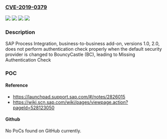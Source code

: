 ### [CVE-2019-0379](https://cve.mitre.org/cgi-bin/cvename.cgi?name=CVE-2019-0379)
![](https://img.shields.io/static/v1?label=Product&message=SAP%20Process%20Integration%2C%20business-to-business%20add-on&color=blue)
![](https://img.shields.io/static/v1?label=Version&message=%3D%201.0%20&color=brightgreen)
![](https://img.shields.io/static/v1?label=Version&message=%3D%202.0%20&color=brightgreen)
![](https://img.shields.io/static/v1?label=Vulnerability&message=Missing%20Authentication%20Check&color=brightgreen)

### Description

SAP Process Integration, business-to-business add-on, versions 1.0, 2.0, does not perform authentication check properly when the default security provider is changed to BouncyCastle (BC), leading to Missing Authentication Check

### POC

#### Reference
- https://launchpad.support.sap.com/#/notes/2826015
- https://wiki.scn.sap.com/wiki/pages/viewpage.action?pageId=528123050

#### Github
No PoCs found on GitHub currently.

